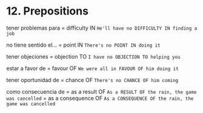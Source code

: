 # 12. Prepositions


tener problemas para
    = difficulty IN `He'll have no DIFFICULTY IN finding a job`

no tiene sentido el...
    = point IN `There's no POINT IN doing it`

tener objeciones
    = objection TO `I have no OBJECTION TO helping you`

estar a favor de
    = favour OF `We were all in FAVOUR OF him doing it`

tener oportunidad de
    = chance OF `There's no CHANCE OF him coming`

como consecuencia de
    = as a result OF `As a RESULT OF the rain, the game was cancelled`
    = as a consequence OF `As a CONSEQUENCE OF the rain, the game was cancelled`
